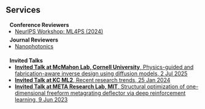 ## Services

<h4 style="margin:0 10px 0;">Conference Reviewers</h4>

<ul style="margin:0 0 5px;">
  <li><a href="https://ml4physicalsciences.github.io/2024/"><autocolor>NeurIPS Workshop: ML4PS (2024)</autocolor></a></li>
</ul>

<h4 style="margin:0 10px 0;">Journal Reviewers</h4>

<ul style="margin:0 0 20px;">
  <li><a href="https://www.degruyterbrill.com/journal/key/nanoph/html?srsltid=AfmBOor6XlYlmeKZ11tbc89yF4pqVBbw7fD-LIywSi7JttYPwP94NGvE"><autocolor>Nanophotonics</autocolor></a></li>

</ul>

<h4 style="margin:0 10px 0;">Invited Talks</h4>
<ul style="margin:0 0 20px;">
   <li><a href=""><autocolor><strong>Invited Talk at McMahon Lab, Cornell University</strong>, Physics-guided and fabrication-aware inverse design using diffusion models, 2 Jul 2025</autocolor></a></li>
  <li><a href=""><autocolor><strong>Invited Talk at KC ML2</strong>, Recent research trends, 25 Jan 2024</autocolor></a></li>
  <li><a href=""><autocolor><strong>Invited Talk at META Research Lab, MIT</strong>, Structural optimization of one-dimensional freeform metagrating deflector via deep reinforcement learning, 9 Jun 2023</autocolor></a></li>
</ul>
